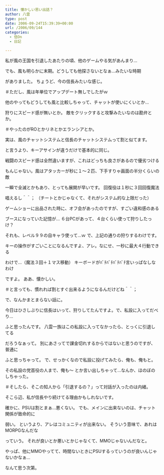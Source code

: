 ```yaml
---
title: 懐かしい思い出話？
author: 八雲
type: post
date: 2006-09-24T15:39:39+00:00
url: /2006/09/144
categories:
  - 信On
  - 日記

---
```

私が風の王国を引退したあたりの頃、他のゲームやる気があんまり…
  
でも、風も明らかに末期。どうしても他探さないとなぁ…みたいな時期
  
がありました。 ちょうど、今の信長みたいな感じ。
  
＃ただし、風は年単位でアップデート無しでしたがｗ
  
他のやってもどうしても風と比較しちゃって、チャットが使いにくいとか…
  
狩りにスピード感が無いとか。 敵をクリックすると攻撃みたいなのは勘弁とか。
  
＃やったのがROとかリネとかエランシアとか。

実は、風のチャットシステムと信長のチャットシステムって割と似てます。
  
と言うより、キーアサインが違うだけで基本的に同じ。
  
戦闘のスピード感は全然違いますが、これはどっちも良さがあるので優劣つける
  
もんじゃない。風はアタッカーが秒に１～２匹、下手すりゃ画面の半分くらいの敵
  
一瞬で全滅とかもあり、とっても展開が早いです。 回復役は１秒に３回回復魔法
  
唱えるし＾＾； （チートとかじゃなくて、それがシステム的な上限だった）
  
ゲームショーに出品された時に、オフ会があったのですが、すごい違和感のある
  
ブースになっていた記憶が… ６台PCがあって、４台くらい使って狩りしたっけ？
  
それも、レベル９９の自キャラ使って…ｗ で、上記の通りの狩りするわけです。
  
キーの操作がすごいことになるんですよ、アレ。なにせ、一秒に最大４行動できる
  
わけで…（魔法３回＋１マス移動） キーボードがﾊﾞﾁﾊﾞﾁﾊﾞﾁﾊﾞﾁ言いっぱなしなわけ
  
ですよ。 ああ、懐かしい。
  
＃と言っても、慣れれば割とすぐ出来るようになるんだけどね＾＾；

で、なんかまとまらない話に。
  
今日はひさしぶりに信長はいって、狩りしてたんですよ。で、私設に入ってだべり…
  
ふと思ったんです。 八雲一族はこの私設に入ってなかったら、とっくに引退してる
  
だろうなぁって。 別にあさってで課金切れするからではないと思うのですが、普通に
  
ふと思っちゃって。 で、せっかくなので私設に投げてみたら、俺も、俺もと。
  
その私設の党首役の人まで、俺も～ とか言い出しちゃって…なんか、ほのぼのしちゃった。
  
＃そしたら、そこの知人から「引退するの？」って対話が入ったのは内緒。
  
そこら辺、私が信長やり続けてる理由かもしれないです。

確かに、PSUは割とまぁ…悪くない。 でも、メインに出来ないのは、チャット関係が致命的に
  
弱い。 というより、アレはコミュニティが出来ない。 そういう意味で、あれはMORPGなんだな
  
っていう。 それが良いとか悪いとかじゃなくて、MMOじゃないんだなと。
  
やっぱ、他にMMOやってて、時間ないときにPSUするっていうのが良いんじゃないかなぁ…
  
なんて思う次第。